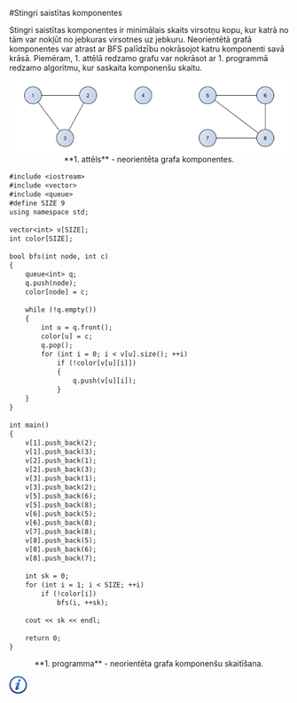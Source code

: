 #Stingri saistītas komponentes

Stingri saistītas komponentes ir minimālais skaits virsotņu kopu, kur katrā no tām var nokļūt no jebkuras virsotnes uz jebkuru. Neorientētā grafā komponentes var atrast ar BFS palīdzību nokrāsojot katru komponenti savā krāsā. Piemēram, 1. attēlā redzamo grafu var nokrāsot ar 1. programmā redzamo algoritmu, kur saskaita komponenšu skaitu.

<center><img alt="Grafa komponentes" src="/media/theory/graph_components.png" /></center>

<center>**1. attēls** - neorientēta grafa komponentes.</center>

```
#include <iostream>
#include <vector>
#include <queue>
#define SIZE 9
using namespace std;

vector<int> v[SIZE];
int color[SIZE];

bool bfs(int node, int c)
{
    queue<int> q;
    q.push(node);
    color[node] = c;

    while (!q.empty())
    {
        int u = q.front();
        color[u] = c;
        q.pop();
        for (int i = 0; i < v[u].size(); ++i)
            if (!color[v[u][i]])
            {
                q.push(v[u][i]);
            }
    }
}

int main()
{
    v[1].push_back(2);
    v[1].push_back(3);
    v[2].push_back(1);
    v[2].push_back(3);
    v[3].push_back(1);
    v[3].push_back(2);
    v[5].push_back(6);
    v[5].push_back(8);
    v[6].push_back(5);
    v[6].push_back(8);
    v[7].push_back(8);
    v[8].push_back(5);
    v[8].push_back(6);
    v[8].push_back(7);

    int sk = 0;
    for (int i = 1; i < SIZE; ++i)
        if (!color[i])
            bfs(i, ++sk);

    cout << sk << endl;

    return 0;
}
```

<center>**1. programma** - neorientēta grafa komponenšu skaitīšana.</center>

<a href="http://en.wikipedia.org/wiki/Strongly_connected_component" target="_blank">![Vairāk informācija](/media/theory/information.png)</a>